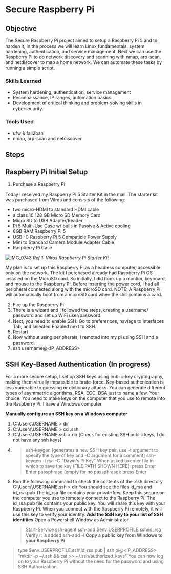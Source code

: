 # Secure Raspberry Pi

## Objective

The Secure Raspberry Pi project aimed to setup a Raspberry Pi 5 and to harden it, in the process we will learn Linux fundamentals, system hardening, authentication, and service management. Next we can use the Raspberry Pi to do network discovery and scanning with nmap, arp-scan, and netdiscover to map a home network. We can automate these tasks by running a simple script. 

### Skills Learned

- System hardening, authentication, service management
- Reconnaissance, IP ranges, automation basics.
- Development of critical thinking and problem-solving skills in cybersecurity.

### Tools Used

- ufw & fail2ban
- nmap, arp-scan and netdiscover

## Steps

## Raspberry Pi Initial Setup

1. Purchase a Raspberry Pi

Today I received my Raspberry Pi 5 Starter Kit in the mail. The starter kit was purchased from Vilros and consists of the following:
 - two micro-HDMI to standard HDMI cable
 -  a class 10 128 GB Micro SD Memory Card
 -   Micro SD to USB Adapter/Reader
 -   Pi 5 Multi-Use Case w/ built-in Passive & Active cooling
 -   8GB RAM Raspberry Pi 5
 -   USB -C Raspberry Pi 5 Compaticle Power Supply
 -   Mini to Standard Camera Module Adapter Cable
 -   Raspberry Pi Case
    
![IMG_0743](https://github.com/user-attachments/assets/7e5b14c8-d740-4092-aab7-d7ca5144ffec)
*Ref 1: Vilros Raspberry Pi Starter Kit*

My plan is to set up this Raspberry Pi as a headless computer, accessible only on the network. The kit I purchased already had Raspberry Pi OS installed on the MicroSD card. So initially, I did hook up a montior, keyboard, and mouse to the Raspberry Pi. Before inserting the power cord, I had all peripheral connected along with the microSD card. NOTE: A Raspberry Pi will automatically boot from a microSD card when the slot contains a card. 

2. Fire up the Raspberry Pi
3. There is a wizard and I followed the steps, creating a username/ password and set up WiFi user/password.
4. Next, you need to enable SSH. Go to preferences, naviage to Interfaces Tab, and selected Enabled next to SSH.
5. Restart
6. Now without using peripherals, I remoted into my pi using SSH and a password.
7. ssh username@<IP_ADDRESS>

## SSH Key-Based Authentication (In progress)
For a more secure setup, I set up SSH keys using public-key cryptography, making them virually impassible to brute-force. Key-based authenication is less vunerable to guessing or dictionary attacks. You can generate different types of asymmetric algorithms, RSA, ECC, DSA just to name a few. Your choice. You need to make keys on the computer that you use to remote into the Raspberry Pi. I have a Windows computer. 

**Manually configure an SSH key on a Windows computer**
1.  C:\Users\USERNAME  > dir
2.  C:\Users\USERNAME  > cd .ssh
3.  C:\Users\USERNAME\.ssh > dir  [Check for existing SSH public keys, I do not have any ssh keys]
4.   > ssh-keygen [generates a new SSH key pair, use -t argument to specify the type of key and -C argument for a comment]
     > ssh-keygen -t rsa -C "Dawn's Pi Key"
   When asked to enter file in which to save the key (FILE PATH SHOWN HERE): press Enter
   Enter passphrase (empty for no passphrase): press Enter
5. Run the following command to check the contents of the .ssh directory
   C:\Users\USERNAME\.ssh > dir
   You should see the files id_rsa and id_rsa.pub
   The id_rsa file contains your private key. Keep this secure on the computer you use to remotely connect to the Raspberry Pi.
   The id_rsa.pub file contains your public key. You will share this key with your Raspberry Pi. When you connect with the Raspberry Pi remotely, it will use this key to verify your identity.
  **Add the SSH key to your list of SSH identities**
   Open a Powershell Window as Administrator
   > Start-Service ssh-agent
   > ssh-add $env:USERPROFILE\.ssh\id_rsa
   Verify it is added
   > ssh-add -l
**Copy a public key from Windows to your Raspberry Pi**
> type $env:USERPROFILE\.ssh\id_rsa.pub | ssh pi@<IP_ADDRESS> "mkdir -p ~/.ssh && cat >> ~/.ssh/authorized_keys"
You can now log on to your Raspberry Pi without the need for the password and using SSH Authorization. 
